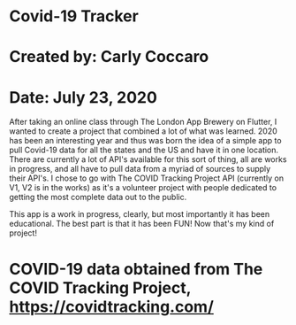 # Covid-19 Tracker

# Created by: Carly Coccaro
# Date: July 23, 2020

After taking an online class through The London App Brewery on Flutter, I wanted to create a project that combined a lot of what was learned. 2020 has been an interesting year and thus was born the idea of a simple app to pull Covid-19 data for all the states and the US and have it in one location. There are currently a lot of API's available for this sort of thing, all are works in progress, and all have to pull data from a myriad of sources to supply their API's. I chose to go with The COVID Tracking Project API (currently on V1, V2 is in the works) as it's a volunteer project with people dedicated to getting the most complete data out to the public. 

This app is a work in progress, clearly, but most importantly it has been educational. The best part is that it has been FUN! Now that's my kind of project!


# COVID-19 data obtained from The COVID Tracking Project, https://covidtracking.com/

